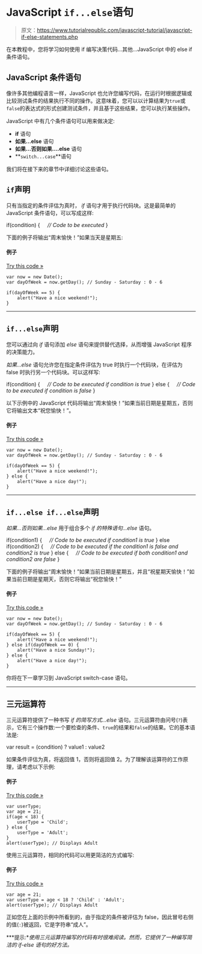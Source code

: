 # JavaScript `if...else`语句

> 原文：<https://www.tutorialrepublic.com/javascript-tutorial/javascript-if-else-statements.php>

在本教程中，您将学习如何使用 if 编写决策代码...其他...JavaScript 中的 else if 条件语句。

## JavaScript 条件语句

像许多其他编程语言一样，JavaScript 也允许您编写代码，在运行时根据逻辑或比较测试条件的结果执行不同的操作。这意味着，您可以以计算结果为`true`或`false`的表达式的形式创建测试条件，并且基于这些结果，您可以执行某些操作。

JavaScript 中有几个条件语句可以用来做决定:

*   **if** 语句
*   **如果...else** 语句
*   **如果...否则如果....else** 语句
*   **`switch...case`**语句

我们将在接下来的章节中详细讨论这些语句。

## `if`声明

只有当指定的条件评估为真时， *if* 语句才用于执行代码块。这是最简单的 JavaScript 条件语句，可以写成这样:

if(condition) {
    *// Code to be executed*
}

下面的例子将输出“周末愉快！”如果当天是星期五:

#### 例子

[Try this code »](../codelab.php?topic=javascript&file=if-statement "Try this code using online Editor")

```
var now = new Date();
var dayOfWeek = now.getDay(); // Sunday - Saturday : 0 - 6

if(dayOfWeek == 5) {
    alert("Have a nice weekend!");
}
```

* * *

## `if...else`声明

您可以通过向 *if* 语句添加 *else* 语句来提供替代选择，从而增强 JavaScript 程序的决策能力。

*如果...else* 语句允许您在指定条件评估为 true 时执行一个代码块，在评估为 false 时执行另一个代码块。可以这样写:

if(condition) {
    *// Code to be executed if condition is true*
} else {
    *// Code to be executed if condition is false*
}

以下示例中的 JavaScript 代码将输出“周末愉快！”如果当前日期是星期五，否则它将输出文本“祝您愉快！”。

#### 例子

[Try this code »](../codelab.php?topic=javascript&file=if-else-statement "Try this code using online Editor")

```
var now = new Date();
var dayOfWeek = now.getDay(); // Sunday - Saturday : 0 - 6

if(dayOfWeek == 5) {
    alert("Have a nice weekend!");
} else {
    alert("Have a nice day!");
}
```

* * *

## `if...else if...else`声明

*如果...否则如果...else* 用于组合多个 *if 的特殊语句...else* 语句。

if(condition1) {
    *// Code to be executed if condition1 is true*
} else if(condition2) {
    *// Code to be executed if the condition1 is false and condition2 is true*
} else {
    *// Code to be executed if both condition1 and condition2 are false*
}

下面的例子将输出“周末愉快！”如果当前日期是星期五，并且“祝星期天愉快！”如果当前日期是星期天，否则它将输出“祝您愉快！”

#### 例子

[Try this code »](../codelab.php?topic=javascript&file=if-elseif-else-statement "Try this code using online Editor")

```
var now = new Date();
var dayOfWeek = now.getDay(); // Sunday - Saturday : 0 - 6

if(dayOfWeek == 5) {
    alert("Have a nice weekend!");
} else if(dayOfWeek == 0) {
    alert("Have a nice Sunday!");
} else {
    alert("Have a nice day!");
}
```

你将在下一章学习到 JavaScript switch-case 语句。

* * *

## 三元运算符

三元运算符提供了一种书写 *if 的简写方式...else* 语句。三元运算符由问号(`?`)表示，它有三个操作数:一个要检查的条件、`true`的结果和`false`的结果。它的基本语法是:

var result = (condition) ? value1 : value2

如果条件评估为真，将返回值 1，否则将返回值 2。为了理解该运算符的工作原理，请考虑以下示例:

#### 例子

[Try this code »](../codelab.php?topic=javascript&file=typical-conditional-statement "Try this code using online Editor")

```
var userType;
var age = 21;
if(age < 18) {
    userType = 'Child';
} else {
    userType = 'Adult';
}
alert(userType); // Displays Adult
```

使用三元运算符，相同的代码可以用更简洁的方式编写:

#### 例子

[Try this code »](../codelab.php?topic=javascript&file=ternary-operator "Try this code using online Editor")

```
var age = 21;
var userType = age < 18 ? 'Child' : 'Adult';
alert(userType); // Displays Adult
```

正如您在上面的示例中所看到的，由于指定的条件被评估为 false，因此冒号右侧的值(`:`)被返回，它是字符串“成人”。

 ***提示:**使用三元运算符编写的代码有时很难阅读。然而，它提供了一种编写简洁的 if-else 语句的好方法。*
